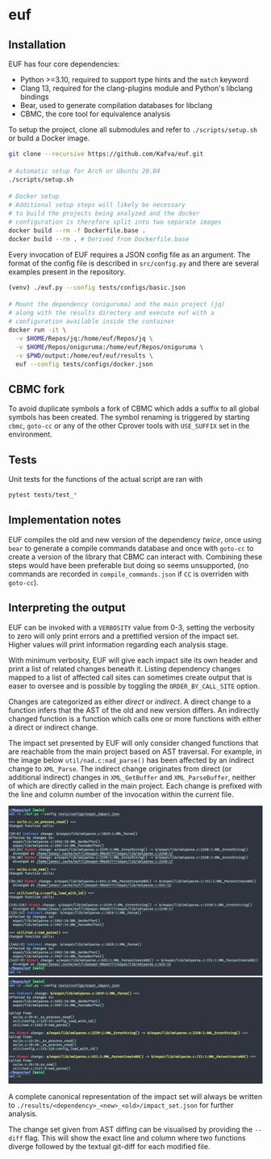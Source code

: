 # euf

## Installation
EUF has four core dependencies:
* Python >=3.10, required to support type hints and the `match` keyword
* Clang 13, required for the clang-plugins module and Python's libclang bindings
* Bear, used to generate compilation databases for libclang
* CBMC, the core tool for equivalence analysis 

To setup the project, clone all submodules and refer to `./scripts/setup.sh` or build a Docker image.

```sh
git clone --recursive https://github.com/Kafva/euf.git

# Automatic setup for Arch or Ubuntu 20.04
./scripts/setup.sh

# Docker setup
# Additional setup steps will likely be necessary
# to build the projects being analyzed and the docker
# configuration is therefore split into two separate images
docker build --rm -f Dockerfile.base .
docker build --rm . # Derived from Dockerfile.base
```

Every invocation of EUF requires a JSON config file as an argument. The format of the config file is described in `src/config.py` and there are several examples present in the repository.

```sh
(venv) ./euf.py --config tests/configs/basic.json

# Mount the dependency (oniguruma) and the main project (jq)
# along with the results directory and execute euf with a 
# configuration available inside the container
docker run -it \
  -v $HOME/Repos/jq:/home/euf/Repos/jq \
  -v $HOME/Repos/oniguruma:/home/euf/Repos/oniguruma \
  -v $PWD/output:/home/euf/euf/results \
  euf --config tests/configs/docker.json

```

## CBMC fork
To avoid duplicate symbols a fork of CBMC which adds a suffix to all global symbols has been created. The symbol renaming is triggered by starting `cbmc`, `goto-cc` or any of the other Cprover tools with `USE_SUFFIX` set in the environment.

## Tests
Unit tests for the functions of the actual script are ran with
```sh
pytest tests/test_*
```

## Implementation notes
EUF compiles the old and new version of the dependency _twice_, once using `bear` to generate a compile commands database and once with `goto-cc` to create a version of the library that CBMC can interact with. Combining these steps would have been preferable but doing so seems unsupported, (no commands are recorded in `compile_commands.json` if `CC` is overriden with `goto-cc`).

## Interpreting the output
EUF can be invoked with a `VERBOSITY` value from 0-3, setting the verbosity to zero will only print errors and a prettified version of the impact set. Higher values will print information regarding each analysis stage. 

With minimum verbosity, EUF will give each impact site its own header and print a list of related changes beneath it. Listing dependency changes mapped to a list of affected call sites can sometimes create output that is easer to oversee and is possible by toggling the `ORDER_BY_CALL_SITE` option.

Changes are categorized as either *direct* or *indirect*. A direct change to a function infers that the AST of the old and new version differs. An indirectly changed function is a function which calls one or more functions with either a direct or indirect change.

The impact set presented by EUF will only consider changed functions that are reachable from the main project based on AST traversal. For example, in the image below `util/nad.c:nad_parse()` has been affected by an indirect change to `XML_Parse`. The indirect change originates from direct (or additional indirect) changes in `XML_GetBuffer` and `XML_ParseBuffer`, neither of which are directly called in the main project. Each change is prefixed with the line and column number of the invocation within the current file.

![](.assets/impact_set_example.png)
![](.assets/impact_set_example_2.png)

A complete canonical representation of the impact set will always be written to `./results/<dependency>_<new>_<old>/impact_set.json` for further analysis.

The change set given from AST diffing can be visualised by providing the `--diff` flag. This will show the exact line and column where two functions diverge followed by the textual git-diff for each modified file.
